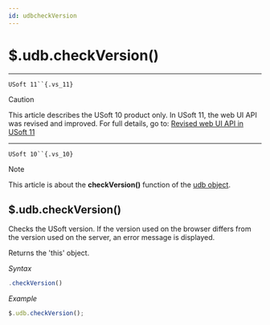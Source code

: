 ```yaml
---
id: udbcheckVersion
---
```


# $.udb.checkVersion()



----

`USoft 11``{.vs_11}`

> [!CAUTION]
> This article describes the USoft 10 product only.
> In USoft 11, the web UI API was revised and improved. For full details, go to:
> [Revised web UI API in USoft 11](/docs/Web%20and%20app%20UIs/UDB%20udb/Revised%20web%20UI%20API%20in%20USoft%2011.md)

----

`USoft 10``{.vs_10}`

> [!NOTE]
> This article is about the **checkVersion()** function of the [udb object](/docs/Web%20and%20app%20UIs/UDB%20udb).

## **$.udb.checkVersion()**

Checks the USoft version. If the version used on the browser differs from the version used on the server, an error message is displayed.

Returns the 'this' object.

*Syntax*

```js
.checkVersion()
```

*Example*

```js
$.udb.checkVersion();
```

 